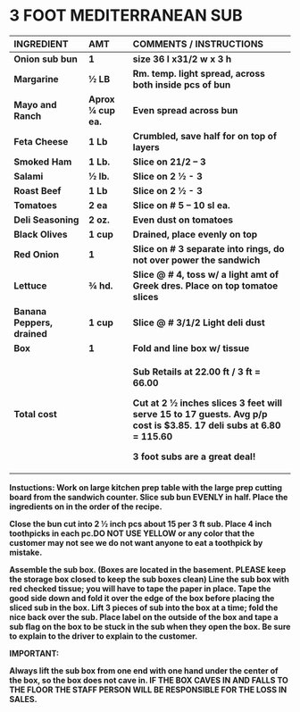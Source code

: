 # 3 FOOT MEDITERRANEAN SUB

<table>
  <thead>
    <tr>
      <th style="text-align:left"><b>INGREDIENT</b>
      </th>
      <th style="text-align:left"><b>AMT</b>
      </th>
      <th style="text-align:left"><b>COMMENTS / INSTRUCTIONS</b>
      </th>
    </tr>
  </thead>
  <tbody>
    <tr>
      <td style="text-align:left"><b>Onion sub bun</b>
      </td>
      <td style="text-align:left"><b>1</b>
      </td>
      <td style="text-align:left"><b>size 36 l x31/2 w x 3 h</b>
      </td>
    </tr>
    <tr>
      <td style="text-align:left"><b>Margarine</b>
      </td>
      <td style="text-align:left"><b>&#xBD; LB</b>
      </td>
      <td style="text-align:left"><b>Rm. temp. light spread, across both inside pcs of bun</b>
      </td>
    </tr>
    <tr>
      <td style="text-align:left"><b>Mayo and Ranch</b>
      </td>
      <td style="text-align:left"><b>Aprox &#xBC; cup ea.</b>
      </td>
      <td style="text-align:left"><b>Even spread across bun</b>
      </td>
    </tr>
    <tr>
      <td style="text-align:left"><b>Feta Cheese</b>
      </td>
      <td style="text-align:left"><b>1 Lb</b>
      </td>
      <td style="text-align:left"><b>Crumbled, save half for on top of layers</b>
      </td>
    </tr>
    <tr>
      <td style="text-align:left"><b>Smoked Ham</b>
      </td>
      <td style="text-align:left"><b>1 Lb.</b>
      </td>
      <td style="text-align:left"><b>Slice on 21/2 &#x2013; 3</b>
      </td>
    </tr>
    <tr>
      <td style="text-align:left"><b>Salami</b>
      </td>
      <td style="text-align:left"><b>&#xBD; lb.</b>
      </td>
      <td style="text-align:left"><b>Slice on 2 &#xBD; - 3</b>
      </td>
    </tr>
    <tr>
      <td style="text-align:left"><b>Roast Beef</b>
      </td>
      <td style="text-align:left"><b>1 Lb</b>
      </td>
      <td style="text-align:left"><b>Slice on 2 &#xBD; - 3</b>
      </td>
    </tr>
    <tr>
      <td style="text-align:left"><b>Tomatoes</b>
      </td>
      <td style="text-align:left"><b>2 ea</b>
      </td>
      <td style="text-align:left"><b>Slice on # 5 &#x2013; 10 sl ea.</b>
      </td>
    </tr>
    <tr>
      <td style="text-align:left"><b>Deli Seasoning</b>
      </td>
      <td style="text-align:left"><b>2 oz.</b>
      </td>
      <td style="text-align:left"><b>Even dust on tomatoes</b>
      </td>
    </tr>
    <tr>
      <td style="text-align:left"><b>Black Olives</b>
      </td>
      <td style="text-align:left"><b>1 cup</b>
      </td>
      <td style="text-align:left"><b>Drained, place evenly on top</b>
      </td>
    </tr>
    <tr>
      <td style="text-align:left"><b>Red Onion</b>
      </td>
      <td style="text-align:left"><b>1</b>
      </td>
      <td style="text-align:left"><b>Slice on # 3 separate into rings, do not over power the sandwich</b>
      </td>
    </tr>
    <tr>
      <td style="text-align:left"><b>Lettuce</b>
      </td>
      <td style="text-align:left"><b>&#xBE; hd.</b>
      </td>
      <td style="text-align:left"><b>Slice @ # 4, toss w/ a light amt of Greek dres. Place on top tomatoe slices</b>
      </td>
    </tr>
    <tr>
      <td style="text-align:left"><b>Banana Peppers, drained</b>
      </td>
      <td style="text-align:left"><b>1 cup</b>
      </td>
      <td style="text-align:left"><b>Slice @ # 3/1/2 Light deli dust</b>
      </td>
    </tr>
    <tr>
      <td style="text-align:left"><b>Box</b>
      </td>
      <td style="text-align:left"><b>1</b>
      </td>
      <td style="text-align:left"><b>Fold and line box w/ tissue</b>
      </td>
    </tr>
    <tr>
      <td style="text-align:left">
        <p><b>Total cost</b>
        </p>
        <p></p>
      </td>
      <td style="text-align:left"></td>
      <td style="text-align:left">
        <p><b>Sub Retails at 22.00 ft / 3 ft = 66.00</b>
        </p>
        <p><b>Cut at 2 &#xBD; inches slices 3 feet will serve 15 to 17 guests. Avg p/p cost is $3.85. 17 deli subs at 6.80 = 115.60</b>
        </p>
        <p><b>3 foot subs are a great deal!</b>
        </p>
      </td>
    </tr>
  </tbody>
</table>

**Instuctions: Work on large kitchen prep table with the large prep cutting board from the sandwich counter. Slice sub bun EVENLY in half. Place the ingredients on in the order of the recipe.**

**Close the bun cut into 2 ½ inch pcs about 15 per 3 ft sub. Place 4 inch toothpicks in each pc.DO NOT USE YELLOW or any color that the customer may not see we do not want anyone to eat a toothpick by mistake.**

**Assemble the sub box. \(Boxes are located in the basement. PLEASE keep the storage box closed to keep the sub boxes clean\) Line the sub box with red checked tissue; you will have to tape the paper in place. Tape the good side down and fold it over the edge of the box before placing the sliced sub in the box. Lift 3 pieces of sub into the box at a time; fold the nice back over the sub. Place label on the outside of the box and tape a sub flag on the box to be stuck in the sub when they open the box. Be sure to explain to the driver to explain to the customer.**

**IMPORTANT:**

**Always lift the sub box from one end with one hand under the center of the box, so the box does not cave in. IF THE BOX CAVES IN AND FALLS TO THE FLOOR THE STAFF PERSON WILL BE RESPONSIBLE FOR THE LOSS IN SALES.**

